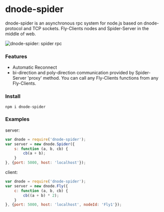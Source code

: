 # dnode-spider

dnode-spider is an asynchronous rpc system for node.js based on dnode-protocol and TCP sockets. Fly-Clients nodes and Spider-Server in the middle of web.

![dnode-spider: spider rpc](http://s17.postimg.org/5gwmy1a4v/dnode_spider.jpg)

### Features
* Automatic Reconnect
* bi-direction and poly-direction communication provided by Spider-Server 'proxy' method. You can call any Fly-Clients functions from any Fly-Clients.

### Install

```
npm i dnode-spider
```

### Examples

server:

``` js
var dnode = require('dnode-spider');
var server = new dnode.Spider({
    s: function (a, b, cb) {
        cb(a + b);
    }
}, {port: 5000, host: 'localhost'});

```

client:

``` js
var dnode = require('dnode-spider');
var server = new dnode.Fly({
    c: function (a, b, cb) {
        cb((a + b) * 2);
    }
}, {port: 5000, host: 'localhost', nodeId: 'Fly1'});

```
